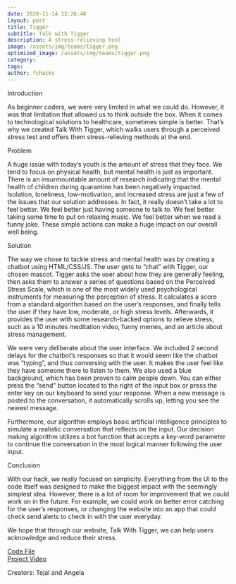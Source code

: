```yaml
---
date: 2020-11-14 12:26:40
layout: post
title: Tigger
subtitle: Talk with Tigger
description: A stress-relieving tool
image: /assets/img/teams/tigger.png
optimized_image: /assets/img/teams/tigger.png
category:
tags:
author: fchacks
---
```


Introduction

As beginner coders, we were very limited in what we could do. However, it was that limitation that allowed us to think outside the box. When it comes to technological solutions to healthcare, sometimes simple is better. That’s why we created Talk With Tigger, which walks users through a perceived stress test and offers them stress-relieving methods at the end.

Problem

A huge issue with today’s youth is the amount of stress that they face. We tend to focus on physical health, but mental health is just as important.  There is an insurmountable amount of research indicating that the mental health of children during quarantine has been negatively impacted. Isolation, loneliness, low-motivation, and increased stress are just a few of the issues that our solution addresses. In fact, it really doesn’t take a lot to feel better. We feel better just having someone to talk to. We feel better taking some time to put on relaxing music. We feel better when we read a funny joke. These simple actions can make a huge impact on our overall well being.

Solution

The way we chose to tackle stress and mental health was by creating a chatbot using HTML/CSS/JS. The user gets to “chat” with Tigger, our chosen mascot. Tigger asks the user about how they are generally feeling, then asks them to answer a series of questions based on the Perceived Stress Scale, which is one of the most widely used psychological instruments for measuring the perception of stress. It calculates a score from a standard algorithm based on the user’s responses, and finally tells the user if they have low, moderate, or high stress levels. Afterwards, it provides the user with some research-backed options to relieve stress, such as a 10 minutes meditation video, funny memes, and an article about stress management.

We were very deliberate about the user interface. We included 2 second delays for the chatbot’s responses so that it would seem like the chatbot was “typing”, and thus conversing with the user. It makes the user feel like they have someone there to listen to them. We also used a blue background, which has been proven to calm people down. You can either press the “send” button located to the right of the input box or press the enter key on our keyboard to send your response. When a new message is posted to the conversation, it automatically scrolls up, letting you see the newest message.

Furthermore, our algorithm employs basic artificial intelligence principles to simulate a realistic conversation that reflects on the input. Our decision making algorithm utilizes a bot function that accepts a key-word parameter to continue the conversation in the most logical manner following the user input.

Conclusion

With our hack, we really focused on simplicity. Everything from the UI to the code itself was designed to make the biggest impact with the seemingly simplest idea. However, there is a lot of room for improvement that we could work on in the future. For example, we could work on better error catching for the user’s responses, or changing the website into an app that could check send alerts to check in with the user everyday.

We hope that through our website, Talk With Tigger, we can help users acknowledge and reduce their stress.


<a href="https://github.com/fchacks/team-code-2020/tree/master/tigger">Code File</a><br>
<a href="https://www.loom.com/share/71200a7bd0c64a2a838eff552c21cf23">Project Video</a>

Creators: Tejal and Angela

